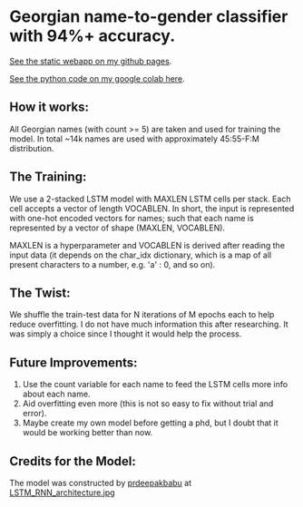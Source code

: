 # Georgian name-to-gender classifier with 94%+ accuracy.
[See the static webapp on my github pages](https://a1k28.github.io/name-to-gender-classifier/).

[See the python code on my google colab here](https://colab.research.google.com/drive/1bj8WG2Wqngo7R_7G3RQW2tXz95RfA82D?usp=sharing).

## How it works:
All Georgian names (with count >= 5) are taken and used for training the model. 
In total ~14k names are used with approximately 45:55-F:M distribution.

## The Training:
We use a 2-stacked LSTM model with MAXLEN LSTM cells per stack. Each cell accepts a vector of length VOCABLEN.
In short, the input is represented with one-hot encoded vectors for names; such that each name is represented by a vector of shape (MAXLEN, VOCABLEN).

MAXLEN is a hyperparameter and VOCABLEN is derived after reading the input data (it depends on the char_idx dictionary, which is a map of all present characters to a number, e.g. 'a' : 0, and so on).

## The Twist:
We shuffle the train-test data for N iterations of M epochs each to help reduce overfitting.
I do not have much information this after researching. It was simply a choice since I thought it would help the process.

## Future Improvements:
1. Use the count variable for each name to feed the LSTM cells more info about each name.
2. Aid overfitting even more (this is not so easy to fix without trial and error).
3. Maybe create my own model before getting a phd, but I doubt that it would be working better than now.

## Credits for the Model:
The model was constructed by [prdeepakbabu](https://github.com/prdeepakbabu) at [LSTM_RNN_architecture.jpg](https://github.com/prdeepakbabu/Python/blob/master/Deep%20learning%20gender/LSTM_RNN_architecture.jpg)
